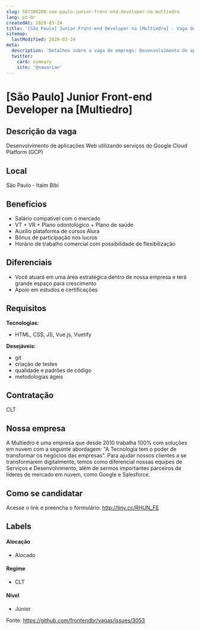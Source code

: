```yaml
---
slug: 587306208-sao-paulo-junior-front-end-developer-na-multiedro
lang: pt-br
createdAt: 2020-03-24
title: '[São Paulo] Junior Front-end Developer na [Multiedro] - Vaga de Emprego'
sitemap:
  lastModified: 2020-03-24
meta:
  description: 'Detalhes sobre a vaga de emprego: Desenvolvimento de aplicações Web utilizando serviços do Google Cloud Platform (GCP)'
  twitter:
    card: summary
    site: '@nawarian'
---
```


# [São Paulo] Junior Front-end Developer na [Multiedro]

<!-- 
==================================================
POR FAVOR, SÓ POSTE SE A VAGA FOR PARA FRONT-END!

Não faça distinção de gênero no título da vaga.

Use: "Front-End Developer" ao invés de 
"Desenvolvedor Front-End" \o/

Exemplo: `[São Paulo] Front-End Developer na NOME DA EMPRESA`
==================================================
-->

## Descrição da vaga

Desenvolvimento de aplicações Web utilizando serviços do Google Cloud Platform (GCP)

## Local

São Paulo - Itaim Bibi

## Benefícios

- Salário compatível com o mercado
- VT + VR + Plano odontológico + Plano de saúde
- Auxílio plataforma de cursos Alura
- Bônus de participação nos lucros
- Horário de trabalho comercial com possibilidade de flexibilização

## Diferenciais

- Você atuará em uma área estratégica dentro de nossa empresa e terá grande espaço para crescimento
- Apoio em estudos e certificações


## Requisitos

**Tecnologias:**
- HTML, CSS, JS, Vue.js, Vuetify

**Desejáveis:**
- git
- criação de testes
- qualidade e padrões de código 
- metodologias ágeis 


## Contratação

CLT

## Nossa empresa

A Multiedro é uma empresa que desde 2010 trabalha 100% com soluções em nuvem com a seguinte abordagem: "A Tecnologia tem o poder de transformar os negócios das empresas". Para ajudar nossos clientes a se transformarem digitalmente, temos como diferencial nossas equipes de Serviços e Desenvolvimento, além de sermos importantes parceiros de líderes de mercado em nuvem, como Google e Salesforce.


## Como se candidatar

Acesse o link e preencha o formulário:
http://tiny.cc/RHUN_FE

## Labels
<!-- retire os labels que não fazem sentido à vaga -->

#### Alocação
- Alocado

#### Regime
- CLT

#### Nível
- Júnior


Fonte: https://github.com/frontendbr/vagas/issues/3053